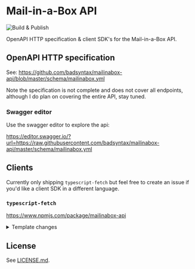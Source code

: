 # Mail-in-a-Box API

![Build & Publish](https://github.com/badsyntax/mailinabox-api/workflows/Build%20&%20Publish/badge.svg)

OpenAPI HTTP specification & client SDK's for the Mail-in-a-Box API.

## OpenAPI HTTP specification

See: https://github.com/badsyntax/mailinabox-api/blob/master/schema/mailinabox.yml

Note the specification is not complete and does not cover all endpoints, although I do plan on covering the entire API, stay tuned.

### Swagger editor

Use the swagger editor to explore the api:

https://editor.swagger.io/?url=https://raw.githubusercontent.com/badsyntax/mailinabox-api/master/schema/mailinabox.yml

## Clients

Currently only shipping `typescript-fetch` but feel free to create an issue if you'd like a client SDK in a different language.

### `typescript-fetch`

https://www.npmjs.com/package/mailinabox-api

<details><summary>Template changes</summary>

## Supporting oneOf response types

The [Response Body](https://swagger.io/docs/specification/describing-responses/#body) spec says:

> The schema keyword is used to describe the response body. A schema can define:
>
> - a primitive data type such as a number or string – used for plain text responses

For endpoints that return a single primitive data type, the default generator will build the client so that it returns a `string` type _even if response type is set to `application/json`_. This seems to conform to the spec.

The mailinabox API returns primitive data types (eg `boolean`) for `application/json` responses, and we want that type represented in TypeScript. The follow changes were made to support both `application/json` and `text/html` endpoints that return a primitive data type.

```diff
--- a/templates/typescript-fetch/apis.mustache
+++ b/templates/typescript-fetch/apis.mustache
@@ -287,7 +287,9 @@ export class {{classname}} extends runtime.BaseAPI {
         return new runtime.JSONApiResponse<any>(response);
         {{/isListContainer}}
         {{#returnSimpleType}}
-        return new runtime.TextApiResponse(response) as any;
+        const contentType = response.headers.get('content-type');
+        const isJson = contentType && contentType.includes('application/json');
+        return new runtime[isJson ? 'JSONApiResponse' : 'TextApiResponse'](response) as any;
         {{/returnSimpleType}}
         {{/returnTypeIsPrimitive}}
         {{^returnTypeIsPrimitive}}
```

## Support posting text/(plain|html) bodies

Prevent quotes added to text/plain POST body. This seems like a bug in the generator, see https://github.com/OpenAPITools/openapi-generator/issues/7083.

```diff
--- a/templates/typescript-fetch/runtime.mustache
+++ b/templates/typescript-fetch/runtime.mustache
@@ -50,7 +50,7 @@ export class BaseAPI {
             // do not handle correctly sometimes.
             url += '?' + this.configuration.queryParamsStringify(context.query);
         }
-        const body = ((typeof FormData !== "undefined" && context.body instanceof FormData) || context.body instanceof URLSearchParams || isBlob(context.body))
+        const body = ((typeof FormData !== "undefined" && context.body instanceof FormData) || context.body instanceof URLSearchParams || isBlob(context.body)) || context.headers['Content-Type'] !== 'application/json'
            ? context.body
            : JSON.stringify(context.body);
```

</details>

## License

See [LICENSE.md](./LICENSE.md).
